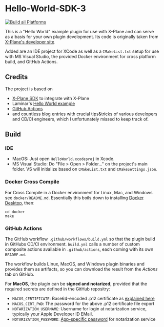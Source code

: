 # Hello-World-SDK-3

[![Build all Platforms](https://github.com/TwinFan/HelloWorld-XP/actions/workflows/build.yml/badge.svg)](https://github.com/TwinFan/HelloWorld-XP/actions/workflows/build.yml)

This is a "Hello World" example plugin for use with X-Plane and
can serve as a basis for your own plugin development.
Its code is originally taken from
[X-Plane's developer site](https://developer.x-plane.com/code-sample/hello-world-sdk-3/).

Added are an IDE project for XCode as well as a `CMakeList.txt` setup
for use with MS Visual Studio, the provided Docker environment for cross platform build,
and GitHub Actions.

## Credits
The project is based on
- [X-Plane SDK](https://developer.x-plane.com/sdk/plugin-sdk-documents/) to integrate with X-Plane
- Laminar's [Hello World example](https://developer.x-plane.com/code-sample/hello-world-sdk-3/)
- [GitHub Actions](https://docs.github.com/en/actions)
- and countless blog entries with crucial tips&tricks of various developers and
  CD/CI engineers, which I unfortunately missed to keep track of.

## Build

### IDE

- MacOS: Just open `HelloWorld.xcodeproj` in Xcode.
- MS Visual Studio: Do "File > Open > Folder..." on the project's main folder.
  VS will initialize based on `CMakeList.txt` and `CMakeSettings.json`.

### Docker Cross Compile

For Cross Compile in a Docker environment for Linux, Mac, and Windows see `docker/README.md`. Essentially this boils down to installing [Docker Desktop](https://www.docker.com/products/docker-desktop), then:
```
cd docker
make
```

### GitHub Actions

The GitHub workflow `.github/workflows/build.yml` so that the plugin build in GitHubs CD/CI environment. `build.yml` calls a number of custom composite actions available in `.github/actions`, each coming with its own `README.md`.

The workflow builds Linux, MacOS, and Windows plugin binaries and provides them as artifacts, so you can download the result from the _Actions_ tab on GitHub.

For **MacOS**, the plugin can be **signed and notarized**, provided that the required secrets are defined in the GitHub repositry:
- `MACOS_CERTIFICATE`: Base64-encoded .p12 certificate as [explained here](https://localazy.com/blog/how-to-automatically-sign-macos-apps-using-github-actions#lets-get-started)
- `MACOS_CERT_PWD`: The password for the above .p12 certificate file export
- `NOTARIZATION_USERNAME`: Username for login at notarization service, typically your Apple Developer ID EMail.
- `NOTARIZATION_PASSWORD`: [App-specific password](https://support.apple.com/en-gb/HT204397) for notarization service
